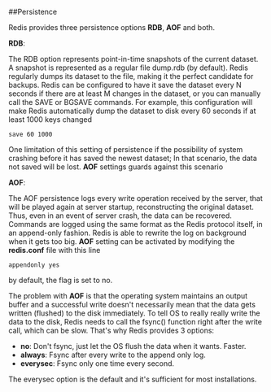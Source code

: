 ##Persistence

Redis provides three persistence options __RDB__, __AOF__ and both. 

__RDB__:  

The RDB option represents point-in-time snapshots of the current dataset. A snapshot is represented as a regular file dump.rdb (by default). Redis regularly dumps its dataset to the file, making it the perfect candidate for backups. Redis can be configured to have it save the dataset every N seconds if there are at least M changes in the dataset, or you can manually call the SAVE or BGSAVE commands. For example, this configuration will make Redis automatically dump the dataset to disk every 60 seconds if at least 1000 keys changed

```
save 60 1000
```
One limitation of this setting of persistence if the possibility of system crashing before it has saved the newest dataset; In that scenario, the data not saved will be lost. __AOF__ settings guards against this scenario 

__AOF__:

The AOF persistence logs every write operation received by the server, that will be played again at server startup, reconstructing the original dataset. Thus, even in an event  of server crash, the data can be recovered. Commands are logged using the same format as the Redis protocol itself, in an append-only fashion. Redis is able to rewrite the log on background when it gets too big. __AOF__ setting can be activated by modifying the __redis.conf__ file with this line

```
appendonly yes
```

by default, the flag is set to no.

The problem with __AOF__ is that the operating system maintains an output buffer and a successful write doesn't necessarily mean that the data gets written (flushed) to the disk immediately. To tell OS to really really write the data to the disk, Redis needs to call the fsync() function right after the write call, which can be slow. That's why Redis provides 3 options:

* __no__: Don't fsync, just let the OS flush the data when it wants. Faster.  
* __always__:  Fsync after every write to the append only log.    
* __everysec__: Fsync only one time every second. 

The everysec option is the default and it's sufficient for most installations.
